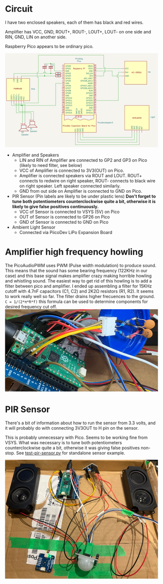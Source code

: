 # Circuit 

I have two enclosed speakers, each of them has black and red wires.

Amplifier has VCC, GND, ROUT+, ROUT-, LOUT+, LOUT- on one side 
and RIN, GND, LIN on another side.

Raspberry Pico appears to be ordinary pico.

![Circuit](dog-circuit-kicad-20250202.png)

* Amplifier and Speakers
    * LIN and RIN of Amplifier are connected to GP2 and GP3 on Pico (likely to need filter, see below)
    * VCC of Amplifier is connected to 3V3(OUT) on Pico.
    * Amplifier is connected speakers via ROUT and LOUT. ROUT+ connects to redwire on right speaker, ROUT- connects to black wire on right speaker. Left speaker connected similarly.
    * GND from out side on Amplifier is connected to GND on Pico.
* PIR Sensor (Pin labels are likely to be under plastic lens) **Don't forget to tune both potentiometers counterclockwise quite a bit, otherwise it is likely to give false positives continuously.**
    * VCC of Sensor is connected to VSYS (5V) on Pico
    * OUT of Sensor is connected to GP26 on Pico
    * GND of Sensor is connected to GND on Pico
* Ambient Light Sensor
    * Connected via PiicoDev LiPo Expansion Board

# Amplifier high frequency howling
The PicoAudioPWM uses PWM (Pulse width modulation) to produce sound. This means that the sound has some bearing frequency (122KHz in our case) and this base signal makes amplifier crazy making horrible howling and whistling sound. The easiest way to get rid of this howling is to add a filter between pico and amplifier.
I ended up assembling a filter for 15KHz cutoff with 4.7nF capacitors (C1, C2) and 2K2Ω resistors (R1, R2). It seems to work really well so far. The filter drains higher frecuences to the ground. `C = 1/(2*π*R*f)` this formula can be used to determine components for desired frequency cut off.
![filter](filter.png)

# PIR Sensor
There's a bit of information about how to run the sensor from 3.3 volts, and it will probably do with connecting 3V3OUT to H pin on the sensor.

This is probably unnecessary with Pico. Seems to be working fine from 
VSYS. What was necessary is to tune both potentiometers counterclockwise quite a bit, otherwise it was giving false positives non-stop.
See [test-pir-sensor.py](test-pir-sensor.py) for standalone sensor example.

![Photo](dog-circuit-20250129.png)
